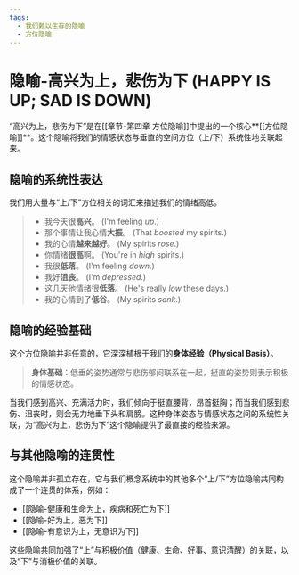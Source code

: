 ```yaml
---
tags:
  - 我们赖以生存的隐喻
  - 方位隐喻
---
```


# 隐喻-高兴为上，悲伤为下 (HAPPY IS UP; SAD IS DOWN)

“高兴为上，悲伤为下”是在[[章节-第四章 方位隐喻]]中提出的一个核心**[[方位隐喻]]**。这个隐喻将我们的情感状态与垂直的空间方位（上/下）系统性地关联起来。

## 隐喻的系统性表达

我们用大量与“上/下”方位相关的词汇来描述我们的情绪高低。

> - 我今天很**高兴**。 (I'm feeling _up_.)
> - 那个事情让我心情**大振**。 (That _boosted_ my spirits.)
> - 我的心情**越来越好**。 (My spirits _rose_.)
> - 你情绪**很高**啊。 (You're in _high_ spirits.)
> - 我很**低落**。 (I'm feeling _down_.)
> - 我好**沮丧**。 (I'm _depressed_.)
> - 这几天他情绪很**低落**。 (He's really _low_ these days.)
> - 我的心情到了**低谷**。 (My spirits _sank_.)

## 隐喻的经验基础

这个方位隐喻并非任意的，它深深植根于我们的**身体经验（Physical Basis）**。

> **身体基础**：低垂的姿势通常与悲伤郁闷联系在一起，挺直的姿势则表示积极的情感状态。

当我们感到高兴、充满活力时，我们倾向于挺直腰背，昂首挺胸；而当我们感到悲伤、沮丧时，则会无力地垂下头和肩膀。这种身体姿态与情感状态之间的系统性关联，为“高兴为上，悲伤为下”这个隐喻提供了最直接的经验来源。

## 与其他隐喻的连贯性

这个隐喻并非孤立存在，它与我们概念系统中的其他多个“上/下”方位隐喻共同构成了一个连贯的体系，例如：
-   [[隐喻-健康和生命为上，疾病和死亡为下]]
-   [[隐喻-好为上，恶为下]]
-   [[隐喻-有意识为上，无意识为下]]

这些隐喻共同加强了“上”与积极价值（健康、生命、好事、意识清醒）的关联，以及“下”与消极价值的关联。